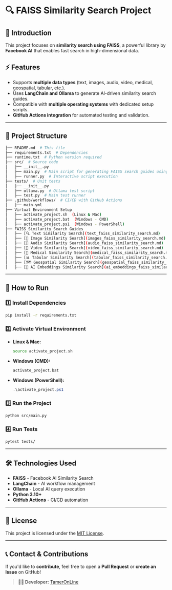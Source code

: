 # 🔍 FAISS Similarity Search Project

## 📌 Introduction
This project focuses on **similarity search using FAISS**, a powerful library by **Facebook AI** that enables fast search in high-dimensional data.

## ⚡ Features
- Supports **multiple data types** (text, images, audio, video, medical, geospatial, tabular, etc.).
- Uses **LangChain and Ollama** to generate AI-driven similarity search guides.
- Compatible with **multiple operating systems** with dedicated setup scripts.
- **GitHub Actions integration** for automated testing and validation.

---

## 📂 Project Structure

```bash
├── README.md  # This file
├── requirements.txt  # Dependencies
├── runtime.txt  # Python version required
├── src/  # Source code
│   ├── __init__.py
│   ├── main.py  # Main script for generating FAISS search guides using LangChain and Ollama
│   ├── runner.py  # Interactive script execution
├── tests/  # Unit tests
│   ├── __init__.py
│   ├── ollama.py  # Ollama test script
│   ├── test.py  # Main test runner
├── .github/workflows/  # CI/CD with GitHub Actions
│   ├── main.yml
├── Virtual Environment Setup
│   ├── activate_project.sh  (Linux & Mac)
│   ├── activate_project.bat  (Windows - CMD)
│   ├── activate_project.ps1  (Windows - PowerShell)
├── FAISS Similarity Search Guides
│   ├── [🔍 Text Similarity Search](text_faiss_similarity_search.md)
│   ├── [📸 Image Similarity Search](images_faiss_similarity_search.md)
│   ├── [🎵 Audio Similarity Search](audio_faiss_similarity_search.md)
│   ├── [🎥 Video Similarity Search](video_faiss_similarity_search.md)
│   ├── [🏥 Medical Similarity Search](medical_faiss_similarity_search.md)
│   ├── [📊 Tabular Similarity Search](tabular_faiss_similarity_search.md)
│   ├── [🗺️ Geospatial Similarity Search](geospatial_faiss_similarity_search.md)
│   ├── [🤖 AI Embeddings Similarity Search](ai_embeddings_faiss_similarity_search.md)
```

---

## 🚀 How to Run

### 1️⃣ Install Dependencies
```bash
pip install -r requirements.txt
```

### 2️⃣ Activate Virtual Environment
- **Linux & Mac:**
  ```bash
  source activate_project.sh
  ```
- **Windows (CMD):**
  ```cmd
  activate_project.bat
  ```
- **Windows (PowerShell):**
  ```powershell
  .\activate_project.ps1
  ```

### 3️⃣ Run the Project
```bash
python src/main.py
```

### 4️⃣ Run Tests
```bash
pytest tests/
```

---

## 🛠️ Technologies Used
- **FAISS** - Facebook AI Similarity Search
- **LangChain** - AI workflow management
- **Ollama** - Local AI query execution
- **Python 3.10+**
- **GitHub Actions** - CI/CD automation

---

## 📜 License
This project is licensed under the [MIT License](LICENSE).

---

## 📞 Contact & Contributions
If you'd like to **contribute**, feel free to open a **Pull Request** or **create an Issue** on GitHub!

> **👨‍💻 Developer:** [TamerOnLine](https://github.com/TamerOnLine)


